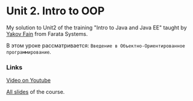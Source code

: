 # Unit 2. Intro to OOP

My solution to Unit2 of the training "Intro to Java and Java EE" taught by [Yakov Fain](https://github.com/yfain) from Farata Systems.

В этом уроке рассматривается: `Введение в Объектно-Ориентированное программирование`.

### Links

[Video on Youtube](http://www.youtube.com/watch?v=SiZ4aOYo-6Y)

[All slides](https://code.google.com/p/practicaljava/wiki/Slides) of the course.
